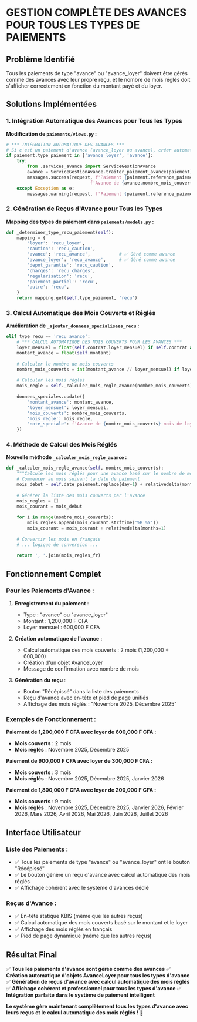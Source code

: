 # GESTION COMPLÈTE DES AVANCES POUR TOUS LES TYPES DE PAIEMENTS

## Problème Identifié
Tous les paiements de type "avance" ou "avance_loyer" doivent être gérés comme des avances avec leur propre reçu, et le nombre de mois réglés doit s'afficher correctement en fonction du montant payé et du loyer.

## Solutions Implémentées

### 1. **Intégration Automatique des Avances pour Tous les Types**

**Modification de `paiements/views.py` :**
```python
# *** INTÉGRATION AUTOMATIQUE DES AVANCES ***
# Si c'est un paiement d'avance (avance_loyer ou avance), créer automatiquement l'avance
if paiement.type_paiement in ['avance_loyer', 'avance']:
    try:
        from .services_avance import ServiceGestionAvance
        avance = ServiceGestionAvance.traiter_paiement_avance(paiement)
        messages.success(request, f'Paiement {paiement.reference_paiement} créé avec succès! '
                                f'Avance de {avance.nombre_mois_couverts} mois créée automatiquement.')
    except Exception as e:
        messages.warning(request, f'Paiement {paiement.reference_paiement} créé, mais erreur lors de la création de l\'avance: {str(e)}')
```

### 2. **Génération de Reçus d'Avance pour Tous les Types**

**Mapping des types de paiement dans `paiements/models.py` :**
```python
def _determiner_type_recu_paiement(self):
    mapping = {
        'loyer': 'recu_loyer',
        'caution': 'recu_caution',
        'avance': 'recu_avance',           # ✅ Géré comme avance
        'avance_loyer': 'recu_avance',     # ✅ Géré comme avance
        'depot_garantie': 'recu_caution',
        'charges': 'recu_charges',
        'regularisation': 'recu',
        'paiement_partiel': 'recu',
        'autre': 'recu',
    }
    return mapping.get(self.type_paiement, 'recu')
```

### 3. **Calcul Automatique des Mois Couverts et Réglés**

**Amélioration de `_ajouter_donnees_specialisees_recu` :**
```python
elif type_recu == 'recu_avance':
    # *** CALCUL AUTOMATIQUE DES MOIS COUVERTS POUR LES AVANCES ***
    loyer_mensuel = float(self.contrat.loyer_mensuel) if self.contrat and self.contrat.loyer_mensuel else 0
    montant_avance = float(self.montant)
    
    # Calculer le nombre de mois couverts
    nombre_mois_couverts = int(montant_avance // loyer_mensuel) if loyer_mensuel > 0 else 0
    
    # Calculer les mois réglés
    mois_regle = self._calculer_mois_regle_avance(nombre_mois_couverts)
    
    donnees_speciales.update({
        'montant_avance': montant_avance,
        'loyer_mensuel': loyer_mensuel,
        'mois_couverts': nombre_mois_couverts,
        'mois_regle': mois_regle,
        'note_speciale': f'Avance de {nombre_mois_couverts} mois de loyer',
    })
```

### 4. **Méthode de Calcul des Mois Réglés**

**Nouvelle méthode `_calculer_mois_regle_avance` :**
```python
def _calculer_mois_regle_avance(self, nombre_mois_couverts):
    """Calcule les mois réglés pour une avance basé sur le nombre de mois couverts"""
    # Commencer au mois suivant la date de paiement
    mois_debut = self.date_paiement.replace(day=1) + relativedelta(months=1)
    
    # Générer la liste des mois couverts par l'avance
    mois_regles = []
    mois_courant = mois_debut
    
    for i in range(nombre_mois_couverts):
        mois_regles.append(mois_courant.strftime('%B %Y'))
        mois_courant = mois_courant + relativedelta(months=1)
    
    # Convertir les mois en français
    # ... logique de conversion ...
    
    return ', '.join(mois_regles_fr)
```

## Fonctionnement Complet

### **Pour les Paiements d'Avance :**

1. **Enregistrement du paiement** :
   - Type : "avance" ou "avance_loyer"
   - Montant : 1,200,000 F CFA
   - Loyer mensuel : 600,000 F CFA

2. **Création automatique de l'avance** :
   - Calcul automatique des mois couverts : 2 mois (1,200,000 ÷ 600,000)
   - Création d'un objet AvanceLoyer
   - Message de confirmation avec nombre de mois

3. **Génération du reçu** :
   - Bouton "Récépissé" dans la liste des paiements
   - Reçu d'avance avec en-tête et pied de page unifiés
   - Affichage des mois réglés : "Novembre 2025, Décembre 2025"

### **Exemples de Fonctionnement :**

**Paiement de 1,200,000 F CFA avec loyer de 600,000 F CFA :**
- **Mois couverts** : 2 mois
- **Mois réglés** : Novembre 2025, Décembre 2025

**Paiement de 900,000 F CFA avec loyer de 300,000 F CFA :**
- **Mois couverts** : 3 mois
- **Mois réglés** : Novembre 2025, Décembre 2025, Janvier 2026

**Paiement de 1,800,000 F CFA avec loyer de 200,000 F CFA :**
- **Mois couverts** : 9 mois
- **Mois réglés** : Novembre 2025, Décembre 2025, Janvier 2026, Février 2026, Mars 2026, Avril 2026, Mai 2026, Juin 2026, Juillet 2026

## Interface Utilisateur

### **Liste des Paiements :**
- ✅ Tous les paiements de type "avance" ou "avance_loyer" ont le bouton "Récépissé"
- ✅ Le bouton génère un reçu d'avance avec calcul automatique des mois réglés
- ✅ Affichage cohérent avec le système d'avances dédié

### **Reçus d'Avance :**
- ✅ En-tête statique KBIS (même que les autres reçus)
- ✅ Calcul automatique des mois couverts basé sur le montant et le loyer
- ✅ Affichage des mois réglés en français
- ✅ Pied de page dynamique (même que les autres reçus)

## Résultat Final

✅ **Tous les paiements d'avance sont gérés comme des avances**
✅ **Création automatique d'objets AvanceLoyer pour tous les types d'avance**
✅ **Génération de reçus d'avance avec calcul automatique des mois réglés**
✅ **Affichage cohérent et professionnel pour tous les types d'avance**
✅ **Intégration parfaite dans le système de paiement intelligent**

**Le système gère maintenant complètement tous les types d'avance avec leurs reçus et le calcul automatique des mois réglés !** 🎉

